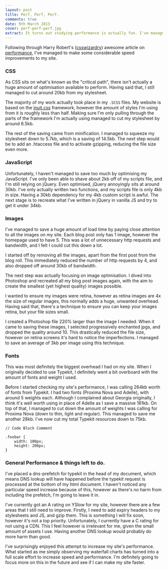 ```yaml
---
layout: post
title: Perf, Perf, Perf.
comments: true
date: 9th March 2013
cover: perf-perf-perf.jpg
extract: It turns out studying performance is actually fun. I've managed to cut a considerable amount of load time off this website by paying close attention to my waterfall graphs and seeing what is slowing me down.
---
```


Following through Harry Robert's ([csswizardry](http://csswizardry.com)) awesome article on [performance](http://csswizardry.com/2013/01/front-end-performance-for-web-designers-and-front-end-developers/#section:resource-prefetching), I've managed to make some considerable speed improvements to my site.

### CSS

As CSS sits on what's known as the "critical path", there isn't actually a huge amount of optimisation available to perform. Having said that, I still managed to cut around 20kb from my stylesheet.

The majority of my work actually took place in my `.SCSS` files. My website is based on the [inuit.css](http://inuitcss.com) framework, however the amount of styles I'm using from it is roughly less than half. Making sure I'm only pulling through the parts of the framework I'm actually using managed to cut my stylesheet by around 6.5kb.

The rest of the saving came from minification. I managed to squeeze my stylesheet down to 5.7kb, which is a saving of 14.5kb. The next step would be to add an .htaccess file and to activate gzipping, reducing the file size even more. 

### JavaScript

Unfortunately, I haven't managed to save too much by optimising my JavaScript. I've only been able to shave about 2kb off of my scripts file, and I'm still relying on jQuery. Even optimised,  jQuery annoyingly sits at around 30kb. I've only actually written two functions, and my scripts file is only 4kb in size. Having a 30kb dependency for my 4kb custom script is awful. The next stage is to recreate what I've written in jQuery in vanilla JS and try to get it under 34kb.

### Images

I've managed to save a huge amount of load time by paying close attention to all the images on my site. Each blog post only has 1 image, however the homepage used to have 5. This was a lot of unnecessary http requests and bandwidth, and I felt I could cut this down a lot. 

I started off by removing all the images, apart from the first post from the blog roll. This immediately reduced the number of http requests by 4, and also dropped off around 30kb of bandwidth.

The next step was actually focusing on image optimisation. I dived into Photoshop and recreated all my blog post images again, with the aim to create the smallest (yet highest quality) images possible. 

I wanted to ensure my images were retina, however as retina images are 4x the size of regular images, this normally adds a huge, unwanted overhead. Having said that, there's a technique to ensure you can keep your images retina, but your file sizes small. 

I created a Photoshop file 220% larger than the image I needed. When it came to saving these images, I selected progressively enchanted jpgs, and dropped the quality around 10. This drastically reduced the file size, however on retina screens it's hard to notice the imperfections. I managed to save an average of 3kb per image using this technique.

### Fonts

This was most definitely the biggest overhead I had on my site. When I originally decided to use Typekit, I definitely went a bit overboard with the amount of fonts and weight I used. 

Before I started checking my site's performance, I was calling 264kb worth of fonts from Typekit. I had two fonts (Proxima Nova and Adelle), with around 5 weights each. Although I complained about Georgia originally, I think it's well worth using in place of Adelle as I save a massive 161kb. On top of that, I managed to cut down the amount of weights I was calling for Proxima Nova (down to thin, light and regular). This managed to save me another 28kb. I've now cut my total Typekit resources down to 75kb.


```language-css
// Code Block Comment

.foobar {
	width: 100px;
	height: 200px;
}

```

### General Performance & things left to do.

I've placed a dns-prefetch for typekit in the head of my document, which means DNS lookup will have happened before the typekit request is processed at the bottom of my html document. I haven't noticed any particular speed increase because of this, however as there's no harm from including the prefetch, I'm going to leave it in.

I've currently got an A rating on YSlow for my site, however there are a few areas that I still need to improve. Firstly, I need to add expiry headers to my stylesheets and JS, and gzip them. This is something I will fix soon, however it's not a top priority. Unfortunately, I currently have a C rating for not using a CDN. This I feel however is irrelevant for me, given the small amount of assets I use. Having another DNS lookup would probably do more harm than good.

I've surprisingly enjoyed this attempt to increase my site's performance. What started as me simply observing my waterfall charts has turned into a full scale effort to increase speed and performance. I'm definitely going to focus more on this in the future and see if I can make my site faster.

